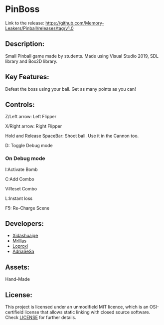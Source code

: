 # PinBoss
 
 Link to the release: https://github.com/Memory-Leakers/Pinball/releases/tag/v1.0
 
## Description:
Small Pinball game made by students. Made using Visual Studio 2019, SDL library and Box2D library.


## Key Features:
Defeat the boss using your ball. Get as many points as you can!

## Controls:
Z/Left arrow: Left Flipper

X/Right arrow: Right Flipper

Hold and Release SpaceBar: Shoot ball. Use it in the Cannon too.

D: Toggle Debug mode

### On Debug mode
I:Activate Bomb

C:Add Combo

V:Reset Combo

L:Instant loss

F5: Re-Charge Scene

## Developers:
* [Xidashuaige](https://github.com/Xidashuaige) 
* [MrIllas](https://github.com/MrIllas) 
* [Loproxi](https://github.com/Loproxi) 
* [AdriaSeSa](https://github.com/AdriaSeSa) 

## Assets:
Hand-Made

## License:
This project is licensed under an unmodifield MIT licence, which is an OSI-certifield license that allows static linking with closed source software. Check [LICENSE](LICENSE) for further details.

